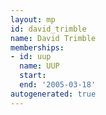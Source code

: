 ```yaml
---
layout: mp
id: david_trimble
name: David Trimble
memberships:
- id: uup
  name: UUP
  start: 
  end: '2005-03-18'
autogenerated: true
---
```

